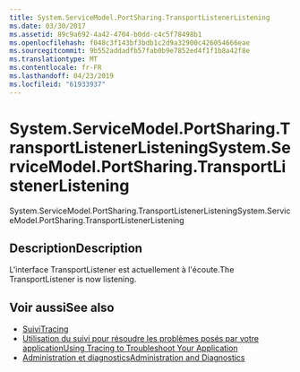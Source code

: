 ```yaml
---
title: System.ServiceModel.PortSharing.TransportListenerListening
ms.date: 03/30/2017
ms.assetid: 89c9a692-4a42-4704-b0dd-c4c5f78498b1
ms.openlocfilehash: f048c3f143bf3bdb1c2d9a32900c426054666eae
ms.sourcegitcommit: 9b552addadfb57fab0b9e7852ed4f1f1b8a42f8e
ms.translationtype: MT
ms.contentlocale: fr-FR
ms.lasthandoff: 04/23/2019
ms.locfileid: "61933937"
---
```

# <a name="systemservicemodelportsharingtransportlistenerlistening"></a><span data-ttu-id="45f4a-102">System.ServiceModel.PortSharing.TransportListenerListening</span><span class="sxs-lookup"><span data-stu-id="45f4a-102">System.ServiceModel.PortSharing.TransportListenerListening</span></span>
<span data-ttu-id="45f4a-103">System.ServiceModel.PortSharing.TransportListenerListening</span><span class="sxs-lookup"><span data-stu-id="45f4a-103">System.ServiceModel.PortSharing.TransportListenerListening</span></span>  
  
## <a name="description"></a><span data-ttu-id="45f4a-104">Description</span><span class="sxs-lookup"><span data-stu-id="45f4a-104">Description</span></span>  
 <span data-ttu-id="45f4a-105">L'interface TransportListener est actuellement à l'écoute.</span><span class="sxs-lookup"><span data-stu-id="45f4a-105">The TransportListener is now listening.</span></span>  
  
## <a name="see-also"></a><span data-ttu-id="45f4a-106">Voir aussi</span><span class="sxs-lookup"><span data-stu-id="45f4a-106">See also</span></span>

- [<span data-ttu-id="45f4a-107">Suivi</span><span class="sxs-lookup"><span data-stu-id="45f4a-107">Tracing</span></span>](../../../../../docs/framework/wcf/diagnostics/tracing/index.md)
- [<span data-ttu-id="45f4a-108">Utilisation du suivi pour résoudre les problèmes posés par votre application</span><span class="sxs-lookup"><span data-stu-id="45f4a-108">Using Tracing to Troubleshoot Your Application</span></span>](../../../../../docs/framework/wcf/diagnostics/tracing/using-tracing-to-troubleshoot-your-application.md)
- [<span data-ttu-id="45f4a-109">Administration et diagnostics</span><span class="sxs-lookup"><span data-stu-id="45f4a-109">Administration and Diagnostics</span></span>](../../../../../docs/framework/wcf/diagnostics/index.md)
